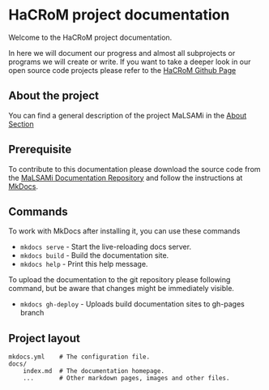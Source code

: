 # HaCRoM project documentation


Welcome to the HaCRoM project documentation.

In here we will document our progress and almost all subprojects or programs
we will create or write.
If you want to take a deeper look in our open source code projects please refer to the [HaCRoM Github Page](https://github.com/hacrom)

## About the project

You can find a general description of the project MaLSAMi in the [About Section](https://malsami.github.io/documentation/about/)

## Prerequisite

To contribute to this documentation please download the source code from the [MaLSAMi Documentation Repository]()
and follow the instructions at [MkDocs](http://www.mkdocs.org/#installation).

<!--- Documentation structure --->

<!--The documentation is structured into different subpages which are representing subprojects of the project MaLSAMi.
Nevertheless also analysis results or specifications of the projects can be described in a subpage.-->


## Commands

To work with MkDocs after installing it, you can use these commands

* `mkdocs serve` - Start the live-reloading docs server.
* `mkdocs build` - Build the documentation site.
* `mkdocs help` - Print this help message.

To upload the documentation to the git repository please following command, but be aware that changes might be immediately visible.

* `mkdocs gh-deploy` - Uploads build documentation sites to gh-pages branch

## Project layout

    mkdocs.yml    # The configuration file.
    docs/
        index.md  # The documentation homepage.
        ...       # Other markdown pages, images and other files.
